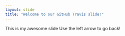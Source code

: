 ```yaml
---
layout: slide
title: "Welcome to our GitHub Travis slide!"
---
```

This is my awesome slide
Use the left arrow to go back!
